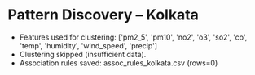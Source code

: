 # Pattern Discovery – Kolkata

- Features used for clustering: ['pm2_5', 'pm10', 'no2', 'o3', 'so2', 'co', 'temp', 'humidity', 'wind_speed', 'precip']
- Clustering skipped (insufficient data).
- Association rules saved: assoc_rules_kolkata.csv (rows=0)
